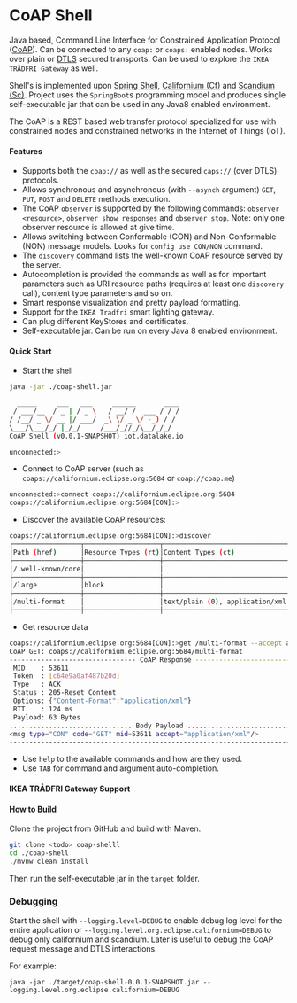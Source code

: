 # CoAP Shell
Java based, Command Line Interface for Constrained Application Protocol ([CoAP](https://en.wikipedia.org/wiki/Constrained_Application_Protocol)). Can be connected to any `coap:` or `coaps:` enabled nodes. Works over plain or [DTLS](https://en.wikipedia.org/wiki/Datagram_Transport_Layer_Security) secured transports.
Can be used to explore the `IKEA TRÅDFRI Gateway` as well.

Shell's is implemented upon [Spring Shell](https://projects.spring.io/spring-shell/), [Californium (Cf)](https://www.eclipse.org/californium/) and [Scandium (Sc)](https://www.eclipse.org/californium/).
Project uses the `SpringBoot`s programming model and produces single self-executable jar that can be used in any Java8 enabled environment.  

The CoAP is a REST based web transfer protocol specialized for use with constrained nodes and constrained networks in the Internet of Things (IoT).

#### Features
* Supports both the `coap://` as well as the secured `caps://` (over DTLS) protocols.
* Allows synchronous and asynchronous (with `--asynch` argument) `GET`, `PUT`, `POST` and `DELETE` methods execution.
* The CoAP `observer` is supported by the following commands: `observer <resource>`, `observer show responses` and `observer stop`. Note: only one observer resource is allowed at give time.
* Allows switching between Conformable (CON) and Non-Conformable (NON) message models. Looks for `config use CON/NON` command.
* The `discovery` command lists the well-known CoAP resource served by the server.  
* Autocompletion is provided the commands as well as for important parameters such as URI resource paths (requires at least one `discovery` call), content type parameters and so on.
* Smart response visualization and pretty payload formatting. 
* Support for the `IKEA Tradfri` smart lighting gateway.
* Can plug different KeyStores and certificates. 
* Self-executable jar. Can be run on every Java 8 enabled environment.

#### Quick Start

* Start the shell
```bash
java -jar ./coap-shell.jar
```

```bash
  _____     ___   ___     ______       ____
 / ___/__  / _ | / _ \   / __/ /  ___ / / /
/ /__/ _ \/ __ |/ ___/  _\ \/ _ \/ -_) / /
\___/\___/_/ |_/_/     /___/_//_/\__/_/_/
CoAP Shell (v0.0.1-SNAPSHOT) iot.datalake.io

unconnected:>
```
* Connect to CoAP server (such as `coaps://californium.eclipse.org:5684` or `coap://coap.me`)

```bash
unconnected:>connect coaps://californium.eclipse.org:5684
coaps://californium.eclipse.org:5684[CON]:>
```
* Discover the available CoAP resources:

```bash
coaps://californium.eclipse.org:5684[CON]:>discover
┌─────────────────┬───────────────────┬────────────────────────────────────┬───────────────┬──────────────────┬────────────────┐
│Path (href)      │Resource Types (rt)│Content Types (ct)                  │Interfaces (if)│Size estimate (sz)│Observable (obs)│
├─────────────────┼───────────────────┼────────────────────────────────────┼───────────────┼──────────────────┼────────────────┤
│/.well-known/core│                   │                                    │               │                  │                │
├─────────────────┼───────────────────┼────────────────────────────────────┼───────────────┼──────────────────┼────────────────┤
│/large           │block              │                                    │               │1280              │                │
├─────────────────┼───────────────────┼────────────────────────────────────┼───────────────┼──────────────────┼────────────────┤
│/multi-format    │                   │text/plain (0), application/xml (41)│               │                  │                │
├─────────────────┼───────────────────┼────────────────────────────────────┼───────────────┼──────────────────┼────────────────┤
```

* Get resource data

```bash
coaps://californium.eclipse.org:5684[CON]:>get /multi-format --accept application/xml
CoAP GET: coaps://californium.eclipse.org:5684/multi-format
-------------------------------- CoAP Response ---------------------------------
 MID    : 53611
 Token  : [c64e9a0af487b20d]
 Type   : ACK
 Status : 205-Reset Content
 Options: {"Content-Format":"application/xml"}
 RTT    : 124 ms
 Payload: 63 Bytes
............................... Body Payload ...................................
<msg type="CON" code="GET" mid=53611 accept="application/xml"/>
--------------------------------------------------------------------------------

```
* Use `help` to the available commands and how are they used.
* Use `TAB` for command and argument auto-completion.

#### IKEA TRÅDFRI Gateway Support


#### How to Build
Clone the project from GitHub and build with Maven.
```bash
git clone <todo> coap-shelll
cd ./coap-shell
./mvnw clean install
```
Then run the self-executable jar in the `target` folder.

### Debugging

Start the shell with `--logging.level=DEBUG` to enable debug log level for the entire application
 or `--logging.level.org.eclipse.californium=DEBUG` to debug only californium and scandium. Later
 is useful to debug the CoAP request message and DTLS interactions.

For example: 
```
java -jar ./target/coap-shell-0.0.1-SNAPSHOT.jar --logging.level.org.eclipse.californium=DEBUG
```
